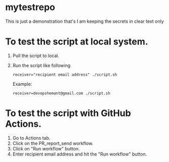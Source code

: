 # mytestrepo

This is just a demonstration that's I am keeping the secrets in clear text only

# To test the script at local system.
1) Pull the script to local.
2) Run the script like following

    ```receiver="recipient email address" ./script.sh```

    Example:

    ```receiver=devopshemant@gmail.com ./script.sh```

# To test the script with GitHub Actions.
1) Go to Actions tab.
1) Click on the PR_report_send workflow.
2) Click on "Run workflow" button.
3) Enter recipient email address and hit the "Run workflow" button.